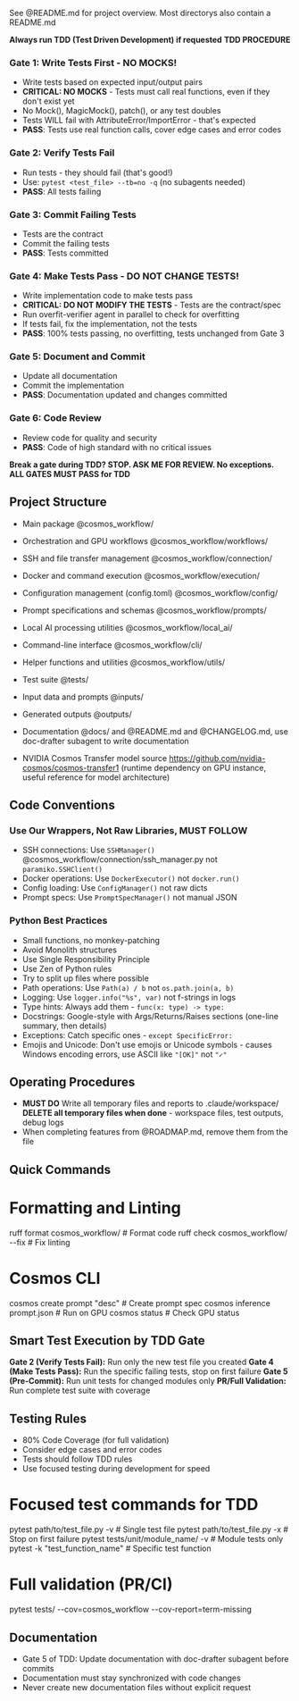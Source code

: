 See @README.md for project overview. Most directorys also contain a README.md

**Always run TDD (Test Driven Development) if requested**
**TDD PROCEDURE**
### Gate 1: Write Tests First - NO MOCKS!
- Write tests based on expected input/output pairs
- **CRITICAL: NO MOCKS** - Tests must call real functions, even if they don't exist yet
- No Mock(), MagicMock(), patch(), or any test doubles
- Tests WILL fail with AttributeError/ImportError - that's expected
- **PASS**: Tests use real function calls, cover edge cases and error codes

### Gate 2: Verify Tests Fail
- Run tests - they should fail (that's good!)
- Use: `pytest <test_file> --tb=no -q` (no subagents needed)
- **PASS**: All tests failing

### Gate 3: Commit Failing Tests
- Tests are the contract
- Commit the failing tests
- **PASS**: Tests committed

### Gate 4: Make Tests Pass - DO NOT CHANGE TESTS!
- Write implementation code to make tests pass
- **CRITICAL: DO NOT MODIFY THE TESTS** - Tests are the contract/spec
- Run overfit-verifier agent in parallel to check for overfitting
- If tests fail, fix the implementation, not the tests
- **PASS**: 100% tests passing, no overfitting, tests unchanged from Gate 3

### Gate 5: Document and Commit
- Update all documentation
- Commit the implementation
- **PASS**: Documentation updated and changes committed

### Gate 6: Code Review
- Review code for quality and security
- **PASS**: Code of high standard with no critical issues

**Break a gate during TDD? STOP. ASK ME FOR REVIEW. No exceptions.**
**ALL GATES MUST PASS for TDD**

## Project Structure
- Main package @cosmos_workflow/
- Orchestration and GPU workflows @cosmos_workflow/workflows/
- SSH and file transfer management @cosmos_workflow/connection/
- Docker and command execution @cosmos_workflow/execution/
- Configuration management (config.toml) @cosmos_workflow/config/
- Prompt specifications and schemas @cosmos_workflow/prompts/
- Local AI processing utilities @cosmos_workflow/local_ai/
- Command-line interface @cosmos_workflow/cli/
- Helper functions and utilities @cosmos_workflow/utils/

- Test suite @tests/

- Input data and prompts @inputs/
- Generated outputs @outputs/

- Documentation @docs/ and @README.md and @CHANGELOG.md, use doc-drafter subagent to write documentation

- NVIDIA Cosmos Transfer model source https://github.com/nvidia-cosmos/cosmos-transfer1 (runtime dependency on GPU instance, useful reference for model architecture)

## Code Conventions

### Use Our Wrappers, Not Raw Libraries, MUST FOLLOW
- SSH connections: Use `SSHManager()` @cosmos_workflow/connection/ssh_manager.py not `paramiko.SSHClient()`
- Docker operations: Use `DockerExecutor()` not `docker.run()`
- Config loading: Use `ConfigManager()` not raw dicts
- Prompt specs: Use `PromptSpecManager()` not manual JSON

### Python Best Practices
- Small functions, no monkey-patching
- Avoid Monolith structures
- Use Single Responsibility Principle
- Use Zen of Python rules
- Try to split up files where possible
- Path operations: Use `Path(a) / b` not `os.path.join(a, b)`
- Logging: Use `logger.info("%s", var)` not f-strings in logs
- Type hints: Always add them - `func(x: type) -> type:`
- Docstrings: Google-style with Args/Returns/Raises sections (one-line summary, then details)
- Exceptions: Catch specific ones - `except SpecificError:`
- Emojis and Unicode: Don't use emojis or Unicode symbols - causes Windows encoding errors, use ASCII like `"[OK]"` not `"✓"`

## Operating Procedures
- **MUST DO** Write all temporary files and reports to .claude/workspace/
**DELETE all temporary files when done** - workspace files, test outputs, debug logs
- When completing features from @ROADMAP.md, remove them from the file

## Quick Commands
# Formatting and Linting
ruff format cosmos_workflow/      # Format code
ruff check cosmos_workflow/ --fix # Fix linting

# Cosmos CLI
cosmos create prompt "desc"       # Create prompt spec
cosmos inference prompt.json      # Run on GPU
cosmos status                     # Check GPU status

## Smart Test Execution by TDD Gate

**Gate 2 (Verify Tests Fail):** Run only the new test file you created
**Gate 4 (Make Tests Pass):** Run the specific failing tests, stop on first failure
**Gate 5 (Pre-Commit):** Run unit tests for changed modules only
**PR/Full Validation:** Run complete test suite with coverage

## Testing Rules
- 80% Code Coverage (for full validation)
- Consider edge cases and error codes
- Tests should follow TDD rules
- Use focused testing during development for speed

# Focused test commands for TDD
pytest path/to/test_file.py -v           # Single test file
pytest path/to/test_file.py -x           # Stop on first failure
pytest tests/unit/module_name/ -v        # Module tests only
pytest -k "test_function_name"           # Specific test function

# Full validation (PR/CI)
pytest tests/ --cov=cosmos_workflow --cov-report=term-missing

## Documentation
- Gate 5 of TDD: Update documentation with doc-drafter subagent before commits
- Documentation must stay synchronized with code changes
- Never create new documentation files without explicit request
